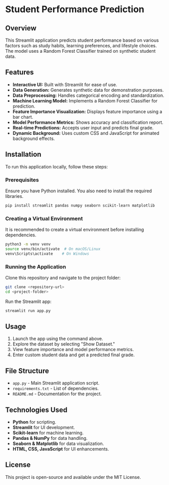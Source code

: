 # Student Performance Prediction

## Overview
This Streamlit application predicts student performance based on various factors such as study habits, learning preferences, and lifestyle choices. The model uses a Random Forest Classifier trained on synthetic student data.

## Features
- **Interactive UI:** Built with Streamlit for ease of use.
- **Data Generation:** Generates synthetic data for demonstration purposes.
- **Data Preprocessing:** Handles categorical encoding and standardization.
- **Machine Learning Model:** Implements a Random Forest Classifier for prediction.
- **Feature Importance Visualization:** Displays feature importance using a bar chart.
- **Model Performance Metrics:** Shows accuracy and classification report.
- **Real-time Predictions:** Accepts user input and predicts final grade.
- **Dynamic Background:** Uses custom CSS and JavaScript for animated background effects.

## Installation
To run this application locally, follow these steps:

### Prerequisites
Ensure you have Python installed. You also need to install the required libraries.

```sh
pip install streamlit pandas numpy seaborn scikit-learn matplotlib
```

### Creating a Virtual Environment
It is recommended to create a virtual environment before installing dependencies.

```sh
python3 -m venv venv
source venv/bin/activate  # On macOS/Linux
venv\Scripts\activate    # On Windows
```

### Running the Application
Clone this repository and navigate to the project folder:

```sh
git clone <repository-url>
cd <project-folder>
```

Run the Streamlit app:

```sh
streamlit run app.py
```

## Usage
1. Launch the app using the command above.
2. Explore the dataset by selecting "Show Dataset."
3. View feature importance and model performance metrics.
4. Enter custom student data and get a predicted final grade.

## File Structure
- `app.py` - Main Streamlit application script.
- `requirements.txt` - List of dependencies.
- `README.md` - Documentation for the project.

## Technologies Used
- **Python** for scripting.
- **Streamlit** for UI development.
- **Scikit-learn** for machine learning.
- **Pandas & NumPy** for data handling.
- **Seaborn & Matplotlib** for data visualization.
- **HTML, CSS, JavaScript** for UI enhancements.

## License
This project is open-source and available under the MIT License.

